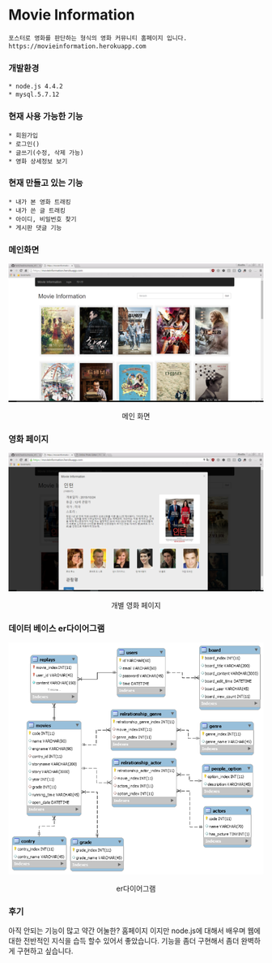 # Movie Information

    포스터로 영화를 판단하는 형식의 영화 커뮤니티 홈페이지 입니다.
    https://movieinformation.herokuapp.com 
### 개발환경
    * node.js 4.4.2
    * mysql.5.7.12

### 현재 사용 가능한 기능
    * 회원가입
    * 로그인()
    * 글쓰기(수정, 삭제 가능)
    * 영화 상세정보 보기

### 현재 만들고 있는 기능
    * 내가 본 영화 트래킹
    * 내가 쓴 글 트래킹    
    * 아이디, 비밀번호 찾기
    * 게시판 댓글 기능
### 메인화면
![Alt text](https://raw.githubusercontent.com/ParkCheolHo/movie_information_by_Porster/master/img/screenshot/main.png)
<p style="text-align:center">메인 화면</p>

### 영화 페이지
![Alt text](https://raw.githubusercontent.com/ParkCheolHo/movie_information_by_Porster/master/img/screenshot/open_movie_modal.png)
<p style="text-align:center">개별 영화 페이지</p>

### 데이터 베이스 er다이어그램
![Alt text](https://raw.githubusercontent.com/ParkCheolHo/movie_information_by_Porster/master/img/screenshot/test.png)
<p style="text-align:center">er다이어그램</p>

### 후기
아직 안되는 기능이 많고 약간 어눌한? 홈페이지 이지만 node.js에 대해서 배우며 웹에 대한 전반적인 지식을 습득 할수 있어서 좋았습니다.
기능을 좀더 구현해서 좀더 완벽하게 구현하고 싶습니다.
